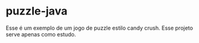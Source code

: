 # puzzle-java
Esse é um exemplo de um jogo de puzzle estilo candy crush. Esse projeto serve apenas como estudo.
